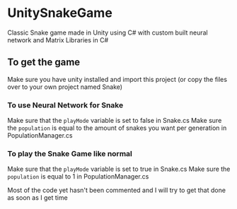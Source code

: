 # UnitySnakeGame
Classic Snake game made in Unity using C# with custom built neural network and Matrix Libraries in C#

## To get the game
Make sure you have unity installed and import this project (or copy the files over to your own project named Snake)

  ### To use Neural Network for Snake
  Make sure that the `playMode` variable is set to false in Snake.cs
  Make sure the `population` is equal to the amount of snakes you want per generation in PopulationManager.cs
  
  ### To play the Snake Game like normal
  Make sure that the `playMode` variable is set to true in Snake.cs
  Make sure the `population` is equal to 1 in PopulationManager.cs
  
Most of the code yet hasn't been commented and I will try to get that done as soon as I get time
